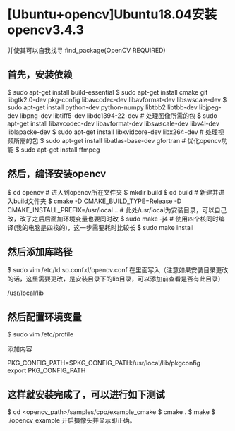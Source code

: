 # [Ubuntu+opencv]Ubuntu18.04安装opencv3.4.3 
并使其可以自我找寻 find_package(OpenCV REQUIRED) 
## 首先，安装依赖

$ sudo apt-get install build-essential
$ sudo apt-get install cmake git libgtk2.0-dev pkg-config libavcodec-dev libavformat-dev libswscale-dev
$ sudo apt-get install python-dev python-numpy libtbb2 libtbb-dev libjpeg-dev libpng-dev libtiff5-dev libdc1394-22-dev         # 处理图像所需的包
$ sudo apt-get install libavcodec-dev libavformat-dev libswscale-dev libv4l-dev liblapacke-dev
$ sudo apt-get install libxvidcore-dev libx264-dev         # 处理视频所需的包
$ sudo apt-get install libatlas-base-dev gfortran          # 优化opencv功能
$ sudo apt-get install ffmpeg

## 然后，编译安装opencv

$ cd opencv  # 进入到opencv所在文件夹
$ mkdir build
$ cd build  # 新建并进入build文件夹
$ cmake -D CMAKE_BUILD_TYPE=Release -D CMAKE_INSTALL_PREFIX=/usr/local .. # 此处/usr/local为安装目录，可以自己改，改了之后后面加环境变量也要同时改
$ sudo make -j4  # 使用四个核同时编译(我的电脑是四核的)，这一步需要耗时比较长
$ sudo make install


## 然后添加库路径

$ sudo vim /etc/ld.so.conf.d/opencv.conf
在里面写入（注意如果安装目录更改的话，这里需要更改，是安装目录下的lib目录，可以添加前查看是否有此目录）

/usr/local/lib

## 然后配置环境变量

$ sudo vim /etc/profile

添加内容

PKG_CONFIG_PATH=$PKG_CONFIG_PATH:/usr/local/lib/pkgconfig  
export PKG_CONFIG_PATH  



## 这样就安装完成了，可以进行如下测试

$ cd <opencv_path>/samples/cpp/example_cmake
$ cmake .
$ make
$ ./opencv_example
开启摄像头并显示即正确。



